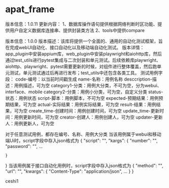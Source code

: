 # apat_frame
版本信息：1.0.11
更新内容：
1、数据库操作语句提供根据网络判断时区功能、提供用户自定义数据库连接串、提供封装类方法
2、tools中提供compare

















版本信息：1.0.0
版本描述：该库将提供一个全面的、通用的自动化测试框架，旨在完成webUI自动化、接口自动化以及移动端自动化测试。
版本详情：app_plugin中安装appium库，web_plugin中安装playwright和aiohttp库，然后通过test_utils进行pytest集成与二次封装和单元测试。后续依赖库playwright、aiohttp、playwright、pytest需要更新的时候，对组件进行整体覆盖，然后跑单元测试，单元测试通过后再进行发布；test_utils中还包含各类工具。
测试用例字段：
code-编号：以当前时间戳生成
name-名称：用例名称
desccription-描述：用例描述，可为空
category1-分类：用例大分类，不可为空，分为webui、interface、mobile
category2-分类：用例小分类，可为空，自定义分类
status-状态：用例状态
script-脚本：用例脚本，不可为空
expected-预期结果：用例预期结果，可为空
actual-实际结果：用例实际结果，可为空
result-结果：用例结果，可为空
create_time-创建时间：用例创建时间，可为空
update_time-更新时间：用例更新时间，可为空
creator-创建人：用例创建人，可为空
updater-更新人：用例更新人，可为空


对于任意测试用例，都存在编号、名称、用例大分类
当该用例属于webui和移动端Ui时，script字段中存入json格式为
{
    "script": "",
    "kargs": {
        "number": "",
        "password": "",
        ...

    }
}
当该用例属于接口自动化用例时，script字段中存入json格式为
{
    "method": "",
    "url": "",
    "kwargs": {
        "Content-Type": "application/json",
        ...
    }
}

ceshi1